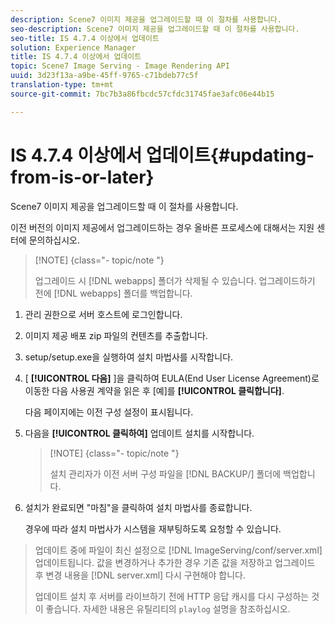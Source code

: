 ```yaml
---
description: Scene7 이미지 제공을 업그레이드할 때 이 절차를 사용합니다.
seo-description: Scene7 이미지 제공을 업그레이드할 때 이 절차를 사용합니다.
seo-title: IS 4.7.4 이상에서 업데이트
solution: Experience Manager
title: IS 4.7.4 이상에서 업데이트
topic: Scene7 Image Serving - Image Rendering API
uuid: 3d23f13a-a9be-45ff-9765-c71bdeb77c5f
translation-type: tm+mt
source-git-commit: 7bc7b3a86fbcdc57cfdc31745fae3afc06e44b15

---
```



# IS 4.7.4 이상에서 업데이트{#updating-from-is-or-later}

Scene7 이미지 제공을 업그레이드할 때 이 절차를 사용합니다.

이전 버전의 이미지 제공에서 업그레이드하는 경우 올바른 프로세스에 대해서는 지원 센터에 문의하십시오.

>[!NOTE] {class=&quot;- topic/note &quot;}
>
>업그레이드 시 [!DNL webapps] 폴더가 삭제될 수 있습니다. 업그레이드하기 전에 [!DNL webapps] 폴더를 백업합니다.

1. 관리 권한으로 서버 호스트에 로그인합니다.
1. 이미지 제공 배포 zip 파일의 컨텐츠를 추출합니다.
1. setup/setup.exe을 실행하여 설치 마법사를 시작합니다.
1. [ **[!UICONTROL 다음]** ]을 클릭하여 EULA(End User License Agreement)로 이동한 다음 사용권 계약을 읽은 후 [예]를 **[!UICONTROL 클릭합니다]**.

   다음 페이지에는 이전 구성 설정이 표시됩니다.
1. 다음을 **[!UICONTROL 클릭하여]** 업데이트 설치를 시작합니다.

   >[!NOTE] {class=&quot;- topic/note &quot;}
   >
   >설치 관리자가 이전 서버 구성 파일을 [!DNL BACKUP/] 폴더에 백업합니다.

1. 설치가 완료되면 &quot;마침&quot;을 클릭하여 설치 마법사를 종료합니다.

   경우에 따라 설치 마법사가 시스템을 재부팅하도록 요청할 수 있습니다.
>업데이트 중에 파일이 최신 설정으로 [!DNL ImageServing/conf/server.xml] 업데이트됩니다. 값을 변경하거나 추가한 경우 기존 값을 저장하고 업그레이드 후 변경 내용을 [!DNL server.xml] 다시 구현해야 합니다.
>
>업데이트 설치 후 서버를 라이브하기 전에 HTTP 응답 캐시를 다시 구성하는 것이 좋습니다. 자세한 내용은 유틸리티의 `playlog` 설명을 참조하십시오.

